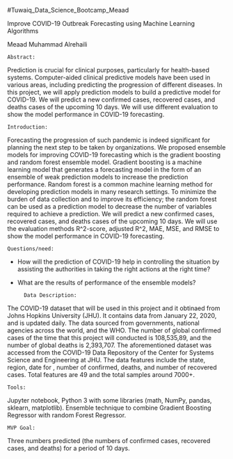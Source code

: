 #Tuwaiq_Data_Science_Bootcamp_Meaad

Improve COVID-19 Outbreak Forecasting using Machine Learning Algorithms

Meaad Muhammad Alrehaili


	Abstract:
Prediction is crucial for clinical purposes, particularly for health-based systems. Computer-aided clinical predictive models have been used in various areas, including predicting the progression of different diseases. In this project, we will apply prediction models to build a predictive model for COVID-19. We will predict a new confirmed cases, recovered cases, and deaths cases of the upcoming 10 days. We will use different evaluation to show the model performance in COVID-19 forecasting.


	Introduction:
	
Forecasting the progression of such pandemic is indeed significant for planning the next step to be taken by organizations. We proposed ensemble models for improving COVID-19 forecasting which is the gradient boosting and random forest ensemble model. Gradient boosting is a machine learning model that generates a forecasting model in the form of an ensemble of weak prediction models to increase the prediction performance. Random forest is a common machine learning method for developing prediction models in many research settings. To minimize the burden of data collection and to improve its efficiency; the random forest can be used as a prediction model to decrease the number of variables required to achieve a prediction. We will predict a new confirmed cases, recovered cases, and deaths cases of the upcoming 10 days. We will use the evaluation methods R^2-score, adjusted R^2, MAE, MSE, and RMSE to show the model performance in COVID-19 forecasting.


	Questions/need:
	
- How will the prediction of COVID-19 help in controlling the situation by assisting the authorities in taking the right actions at the right time?
	
- What are the results of performance of the ensemble models?
	
		Data Description:

	
The COVID-19 dataset that will be used in this project and it obtinaed from Johns Hopkins University (JHU). It contains data from January 22, 2020, and is updated daily. The data sourced from governments, national agencies across the world, and the WHO. The number of global confirmed cases of the time that this project will conducted is 108,535,89, and the number of global deaths is 2,393,707. The aforementioned dataset was accessed from the COVID-19 Data Repository of the Center for Systems Science and Engineering at JHU. The data features include the state, region, date for , number of confirmed, deaths, and number of recovered cases. Total features are 49 and the total samples around 7000+.

	Tools:
	
Jupyter notebook, Python 3 with some libraries (math, NumPy, pandas, sklearn, matplotlib).
Ensemble technique to combine Gradient Boosting Regressor with random Forest Regressor.

	MVP Goal:
Three numbers predicted (the numbers of confirmed cases, recovered cases, and deaths) for a period of 10 days.

